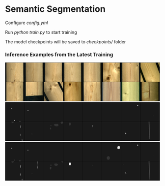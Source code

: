 # Semantic Segmentation
Configure *config.yml*

Run *python train.py* to start training

The model checkpoints will be saved to *checkpoints/* folder

### Inference Examples from the Latest Training

![image](inference_examples\\image.png)
![mask](inference_examples\\mask.png)
![pred](inference_examples\\pred.png)